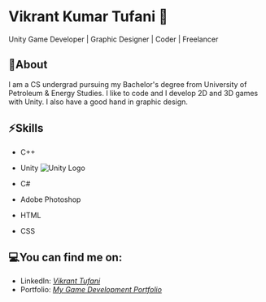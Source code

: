 # Vikrant Kumar Tufani 🙂

Unity Game Developer | Graphic Designer | Coder | Freelancer 

## 🧐About

I am a CS undergrad pursuing my Bachelor's degree from University of Petroleum & Energy Studies. I like to code and I develop 2D and 3D games with Unity. I also have a good hand in graphic design.

## ⚡Skills

* C++  
* Unity  ![Unity Logo](C:\Users\HP-USER\Downloads\Unity.png)

* C#   
* Adobe Photoshop  
* HTML  
* CSS

## 💻You can find me on:

* LinkedIn: *[Vikrant Tufani](https://www.linkedin.com/in/vikranttufani1999/)*
* Portfolio: *[My Game Development Portfolio](https://www.youtube.com/playlist?list=PLzcqTNm_tWJJpU5xeSR6xd7u8rMqOaPat)*







<!--
**VikrantTufani1999/VikrantTufani1999** is a ✨ _special_ ✨ repository because its `README.md` (this file) appears on your GitHub profile.

Here are some ideas to get you started:

- 🔭 I’m currently working on ...
- 🌱 I’m currently learning ...
- 👯 I’m looking to collaborate on ...
- 🤔 I’m looking for help with ...
- 💬 Ask me about ...
- 📫 How to reach me:
# Links:

- 😄 Pronouns: ...
- ⚡ Fun fact: ...
-->
